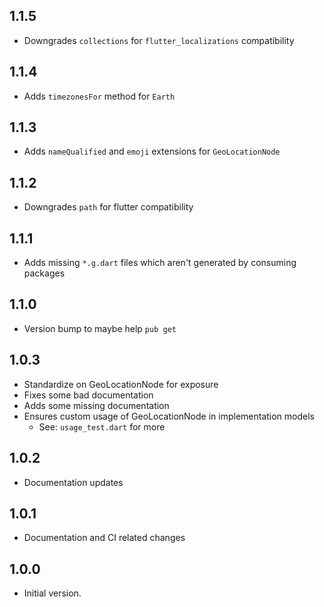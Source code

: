 ## 1.1.5

- Downgrades `collections` for `flutter_localizations` compatibility

## 1.1.4

- Adds `timezonesFor` method for `Earth`

## 1.1.3

- Adds `nameQualified` and `emoji` extensions for `GeoLocationNode`

## 1.1.2

- Downgrades `path` for flutter compatibility

## 1.1.1

- Adds missing `*.g.dart` files which aren't generated by consuming packages

## 1.1.0

- Version bump to maybe help `pub get`

## 1.0.3

- Standardize on GeoLocationNode for exposure
- Fixes some bad documentation
- Adds some missing documentation
- Ensures custom usage of GeoLocationNode in implementation models
  - See: `usage_test.dart` for more

## 1.0.2

- Documentation updates

## 1.0.1

- Documentation and CI related changes

## 1.0.0

- Initial version.
